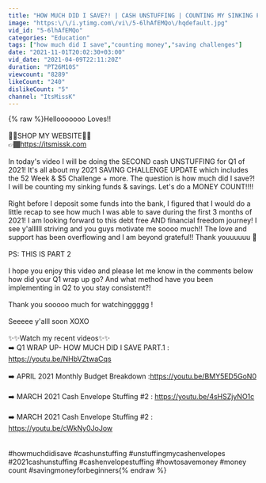 ```yaml
---
title: "HOW MUCH DID I SAVE?! | CASH UNSTUFFING | COUNTING MY SINKING FUNDS & SAVINGS"
image: "https:\/\/i.ytimg.com\/vi\/5-6lhAfEMQo\/hqdefault.jpg"
vid_id: "5-6lhAfEMQo"
categories: "Education"
tags: ["how much did I save","counting money","saving challenges"]
date: "2021-11-01T20:02:30+03:00"
vid_date: "2021-04-09T22:11:20Z"
duration: "PT26M10S"
viewcount: "8289"
likeCount: "240"
dislikeCount: "5"
channel: "ItsMissK"
---
```

{% raw %}Hellooooooo Loves!!<br /><br />🌸🌸SHOP MY WEBSITE🌸🌸<br />👉🏾<a rel="nofollow" target="blank" href="https://itsmissk.com">https://itsmissk.com</a> <br /><br />In today's video I will be doing the SECOND cash UNSTUFFING for Q1 of 2021! It's all about my 2021 SAVING CHALLENGE UPDATE which includes the 52 Week &amp; $5 Challenge + more. The question is how much did I save?! I will be counting my sinking funds &amp; savings.  Let's do a MONEY COUNT!!!!<br /><br /> Right before I deposit some funds into the bank, I figured that I would do a little recap to see how much  I was able to save during the first 3 months of 2021!  I am looking forward to this debt free AND financial freedom journey! I see y'allllll striving and you guys motivate me soooo much!! The love and support has been overflowing and I am beyond grateful!! Thank youuuuuu 💜 <br /> <br />PS: THIS IS PART 2<br /> <br />I hope you enjoy this video and please let me know in the comments below how did your Q1 wrap up go? And what method have you been implementing in Q2 to you stay consistent?!<br /> <br />Thank you sooooo much for watchinggggg !   <br />  <br />Seeeee y'alll soon XOXO<br /><br />✨✨Watch my recent videos✨✨ <br />➡️ Q1 WRAP UP- HOW MUCH DID I SAVE PART.1 : <a rel="nofollow" target="blank" href="https://youtu.be/NHbVZtwaCqs">https://youtu.be/NHbVZtwaCqs</a><br /><br />➡️ APRIL 2021 Monthly Budget Breakdown :<a rel="nofollow" target="blank" href="https://youtu.be/BMY5ED5GoN0">https://youtu.be/BMY5ED5GoN0</a><br /><br />➡️ MARCH 2021 Cash Envelope Stuffing #2 : <a rel="nofollow" target="blank" href="https://youtu.be/4sHSZjyNO1c">https://youtu.be/4sHSZjyNO1c</a> <br /><br />➡️ MARCH 2021 Cash Envelope Stuffing #2  : <a rel="nofollow" target="blank" href="https://youtu.be/cWkNy0JoJow">https://youtu.be/cWkNy0JoJow</a><br /><br /><br />#howmuchdidisave #cashunstuffing #unstuffingmycashenvelopes #2021cashunstuffing #cashenvelopestuffing #howtosavemoney #money count #savingmoneyforbeginners{% endraw %}
